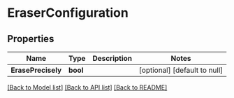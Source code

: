 # EraserConfiguration

## Properties
Name | Type | Description | Notes
------------ | ------------- | ------------- | -------------
**ErasePrecisely** | **bool** |  | [optional] [default to null]

[[Back to Model list]](../README.md#documentation-for-models) [[Back to API list]](../README.md#documentation-for-api-endpoints) [[Back to README]](../README.md)

